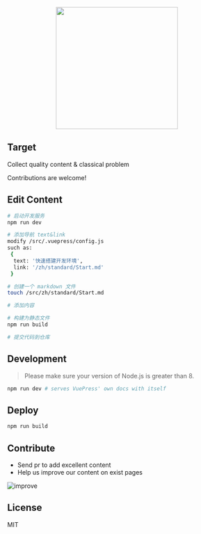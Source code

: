 <p align="center">
  <img width="280" src="https://timgsa.baidu.com/timg?image&quality=80&size=b9999_10000&sec=1556181798653&di=2c690eb5bca1dad3d48cda3637834ab0&imgtype=0&src=http%3A%2F%2Fm.360buyimg.com%2Fn12%2Fjfs%2Ft1939%2F191%2F2171869249%2F33153%2F3b59dd63%2F56a87bbfN4b316d33.jpg%2521q70.jpg">
</p>

## Target
Collect quality content & classical problem

Contributions are welcome!

## Edit Content
``` bash
# 启动开发服务
npm run dev

# 添加导航 text&link
modify /src/.vuepress/config.js
such as: 
 {
  text: '快速搭建开发环境',
  link: '/zh/standard/Start.md'
 }

# 创建一个 markdown 文件
touch /src/zh/standard/Start.md

# 添加内容

# 构建为静态文件
npm run build

# 提交代码到仓库
```

## Development

> Please make sure your version of Node.js is greater than 8.

``` bash
npm run dev # serves VuePress' own docs with itself
```

## Deploy
``` bash
npm run build
```

## Contribute
- Send pr to add excellent content
- Help us improve our content on exist pages  

![improve](/src/.vuepress/public//img/improve.png)

## License

MIT

